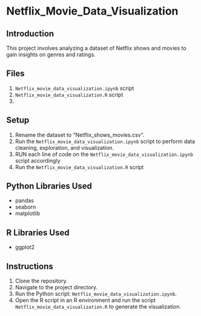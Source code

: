 # Netflix_Movie_Data_Visualization

## Introduction
This project involves analyzing a dataset of Netflix shows and movies to gain insights on genres and ratings.

## Files
1. `Netflix_movie_data_visualization.ipynb` script
2. `Netflix_movie_data_visualization.R` script
3. 
## Setup
1. Rename the dataset to "Netflix_shows_movies.csv".
2. Run the `Netflix_movie_data_visualization.ipynb` script to perform data cleaning, exploration, and visualization.
3. RUN each line of code on the `Netflix_movie_data_visualization.ipynb` script accordingly
4. Run the `Netflix_movie_data_visualization.R` script

## Python Libraries Used
- pandas
- seaborn
- matplotlib

## R Libraries Used
- ggplot2

## Instructions
1. Clone the repository.
2. Navigate to the project directory.
3. Run the Python script: `Netflix_movie_data_visualization.ipynb`.
4. Open the R script in an R environment and run the script `Netflix_movie_data_visualization.R` to generate the visualization.
